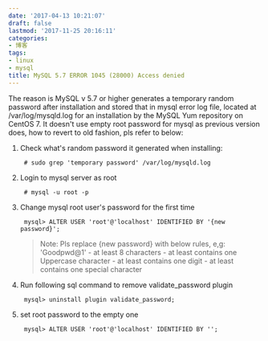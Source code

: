 ```yaml
---
date: '2017-04-13 10:21:07'
draft: false
lastmod: '2017-11-25 20:16:11'
categories:
- 博客
tags:
- linux
- mysql
title: MySQL 5.7 ERROR 1045 (28000) Access denied
---
```


The reason is MySQL v 5.7 or higher generates a temporary random password after installation and stored that in mysql error log file, located at /var/log/mysqld.log for an installation by the MySQL Yum repository on CentOS 7. It doesn't use empty root password for mysql as previous version does, how to revert to old fashion, pls refer to below:

1. Check what's random password it generated when installing:

        # sudo grep 'temporary password' /var/log/mysqld.log

2. Login to mysql server as root 

        # mysql -u root -p

3. Change mysql root user's password for the first time

        mysql> ALTER USER 'root'@'localhost' IDENTIFIED BY '{new password}';

    > Note: Pls replace {new password} with below rules, e,g: 'Goodpwd@1'
        - at least 8 characters
        - at least contains one Uppercase character
        - at least contains one digit
        - at least contains one special character

4. Run following sql command to remove validate_password plugin

        mysql> uninstall plugin validate_password;

5. set root password to the empty one

        mysql> ALTER USER 'root'@'localhost' IDENTIFIED BY '';